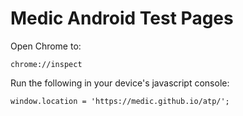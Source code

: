 Medic Android Test Pages
========================

Open Chrome to:

	chrome://inspect

Run the following in your device's javascript console:

	window.location = 'https://medic.github.io/atp/';
